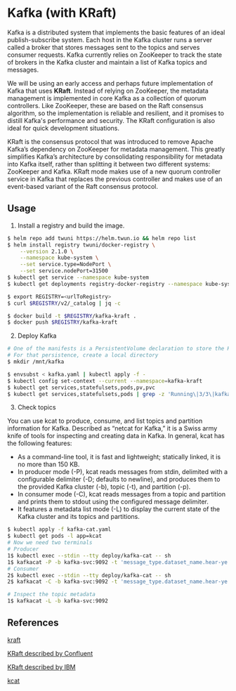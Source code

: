 # Kafka (with KRaft)

Kafka is a distributed system that implements the basic features of an ideal publish-subscribe system. Each host in the Kafka cluster runs a server called a broker that stores messages sent to the topics and serves consumer requests. Kafka currently relies on ZooKeeper to track the state of brokers in the Kafka cluster and maintain a list of Kafka topics and messages.

We will be using an early access and perhaps future implementation of Kafka that uses **KRaft**. Instead of relying on ZooKeeper, the metadata management is implemented in core Kafka as a collection of quorum controllers. Like ZooKeeper, these are based on the Raft consensus algorithm, so the implementation is reliable and resilient, and it promises to distill Kafka's performance and security. The KRaft configuration is also ideal for quick development situations.

KRaft is the consensus protocol that was introduced to remove Apache Kafka’s dependency on ZooKeeper for metadata management. This greatly simplifies Kafka’s architecture by consolidating responsibility for metadata into Kafka itself, rather than splitting it between two different systems: ZooKeeper and Kafka. KRaft mode makes use of a new quorum controller service in Kafka that replaces the previous controller and makes use of an event-based variant of the Raft consensus protocol.

## Usage

1. Install a registry and build the image.

```sh
$ helm repo add twuni https://helm.twun.io && helm repo list
$ helm install registry twuni/docker-registry \
    --version 2.1.0 \
    --namespace kube-system \
    --set service.type=NodePort \
    --set service.nodePort=31500
$ kubectl get service --namespace kube-system
$ kubectl get deployments registry-docker-registry --namespace kube-system

$ export REGISTRY=<urlToRegistry>
$ curl $REGISTRY/v2/_catalog | jq -c

$ docker build -t $REGISTRY/kafka-kraft .
$ docker push $REGISTRY/kafka-kraft
```

2. Deploy Kafka

```sh
# One of the manifests is a PersistentVolume declaration to store the Kafka data.
# For that persistence, create a local directory
$ mkdir /mnt/kafka

$ envsubst < kafka.yaml | kubectl apply -f -
$ kubectl config set-context --current --namespace=kafka-kraft
$ kubectl get services,statefulsets,pods,pv,pvc
$ kubectl get services,statefulsets,pods | grep -z 'Running\|3/3\|kafka-svc\|9092'
```

3. Check topics

You can use kcat to produce, consume, and list topics and partition information for Kafka. Described as “netcat for Kafka,” it is a Swiss army knife of tools for inspecting and creating data in Kafka. In general, kcat has the following features:

- As a command-line tool, it is fast and lightweight; statically linked, it is no more than 150 KB.
- In producer mode (-P), kcat reads messages from stdin, delimited with a configurable delimiter (-D; defaults to newline), and produces them to the provided Kafka cluster (-b), topic (-t), and partition (-p).
- In consumer mode (-C), kcat reads messages from a topic and partition and prints them to stdout using the configured message delimiter.
- It features a metadata list mode (-L) to display the current state of the Kafka cluster and its topics and partitions.

```sh
$ kubectl apply -f kafka-cat.yaml
$ kubectl get pods -l app=kcat
# Now we need two terminals
# Producer
1$ kubectl exec --stdin --tty deploy/kafka-cat -- sh
1$ kafkacat -P -b kafka-svc:9092 -t 'message_type.dataset_name.hear-ye'
# Consumer
2$ kubectl exec --stdin --tty deploy/kafka-cat -- sh
2$ kafkacat -C -b kafka-svc:9092 -t 'message_type.dataset_name.hear-ye'

# Inspect the topic metadata
1$ kafkacat -L -b kafka-svc:9092
```

## References

[kraft](https://github.com/apache/kafka/tree/trunk/config/kraft)

[KRaft described by Confluent](https://developer.confluent.io/learn/kraft/)

[KRaft described by IBM](https://developer.ibm.com/tutorials/kafka-in-kubernetes/)

[kcat](https://github.com/edenhill/kcat)
